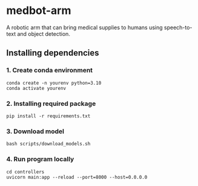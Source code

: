 # medbot-arm
A robotic arm that can bring medical supplies to humans using speech-to-text and object detection.

## Installing dependencies
### 1. Create conda environment 
```
conda create -n yourenv python=3.10
conda activate yourenv
```
### 2. Installing required package
```
pip install -r requirements.txt
```
### 3. Download model
```
bash scripts/download_models.sh
```
### 4. Run program locally
```
cd controllers
uvicorn main:app --reload --port=8000 --host=0.0.0.0
```
